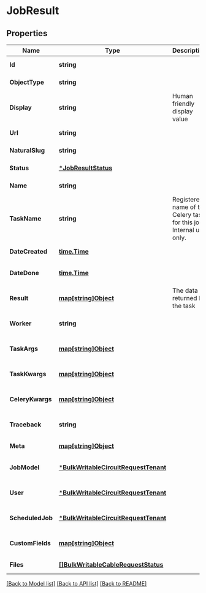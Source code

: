 # JobResult

## Properties
Name | Type | Description | Notes
------------ | ------------- | ------------- | -------------
**Id** | **string** |  | [default to null]
**ObjectType** | **string** |  | [default to null]
**Display** | **string** | Human friendly display value | [default to null]
**Url** | **string** |  | [default to null]
**NaturalSlug** | **string** |  | [default to null]
**Status** | [***JobResultStatus**](JobResult_status.md) |  | [default to null]
**Name** | **string** |  | [default to null]
**TaskName** | **string** | Registered name of the Celery task for this job. Internal use only. | [optional] [default to null]
**DateCreated** | [**time.Time**](time.Time.md) |  | [default to null]
**DateDone** | [**time.Time**](time.Time.md) |  | [optional] [default to null]
**Result** | [**map[string]Object**](.md) | The data returned by the task | [default to null]
**Worker** | **string** |  | [optional] [default to null]
**TaskArgs** | [**map[string]Object**](.md) |  | [optional] [default to null]
**TaskKwargs** | [**map[string]Object**](.md) |  | [optional] [default to null]
**CeleryKwargs** | [**map[string]Object**](.md) |  | [optional] [default to null]
**Traceback** | **string** |  | [optional] [default to null]
**Meta** | [**map[string]Object**](.md) |  | [default to null]
**JobModel** | [***BulkWritableCircuitRequestTenant**](BulkWritableCircuitRequest_tenant.md) |  | [optional] [default to null]
**User** | [***BulkWritableCircuitRequestTenant**](BulkWritableCircuitRequest_tenant.md) |  | [optional] [default to null]
**ScheduledJob** | [***BulkWritableCircuitRequestTenant**](BulkWritableCircuitRequest_tenant.md) |  | [optional] [default to null]
**CustomFields** | [**map[string]Object**](.md) |  | [optional] [default to null]
**Files** | [**[]BulkWritableCableRequestStatus**](BulkWritableCableRequest_status.md) |  | [default to null]

[[Back to Model list]](../README.md#documentation-for-models) [[Back to API list]](../README.md#documentation-for-api-endpoints) [[Back to README]](../README.md)

